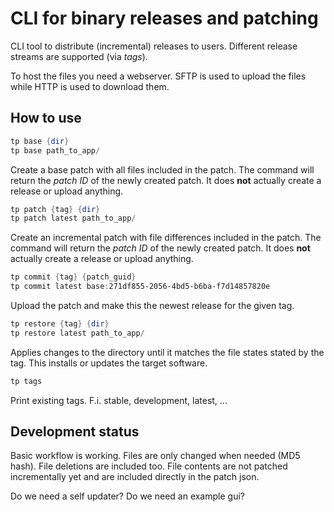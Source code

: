 # CLI for binary releases and patching

CLI tool to distribute (incremental) releases to users. Different release streams are supported (via *tags*).

To host the files you need a webserver. SFTP is used to upload the files while HTTP is used to download them.


## How to use
```powershell
tp base {dir}
tp base path_to_app/
```
Create a base patch with all files included in the patch. The command will return the *patch ID* of the newly created patch. It does **not** actually create a release or upload anything.

```powershell
tp patch {tag} {dir}
tp patch latest path_to_app/
```
Create an incremental patch with file differences included in the patch. The command will return the *patch ID* of the newly created patch. It does **not** actually create a release or upload anything.

```powershell
tp commit {tag} {patch_guid}
tp commit latest base:271df855-2056-4bd5-b6ba-f7d14857820e
```
Upload the patch and make this the newest release for the given tag.

```powershell
tp restore {tag} {dir}
tp restore latest path_to_app/
```
Applies changes to the directory until it matches the file states stated by the tag. This installs or updates the target software.

```powershell
tp tags
```
Print existing tags. F.i. stable, development, latest, ...


## Development status
Basic workflow is working. Files are only changed when needed (MD5 hash). File deletions are included too. File contents are not patched incrementally yet and are included directly in the patch json.

Do we need a self updater?
Do we need an example gui?